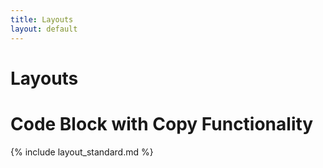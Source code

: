 ```yaml
---
title: Layouts
layout: default
---
```


# Layouts

# Code Block with Copy Functionality
{% include layout_standard.md %}




